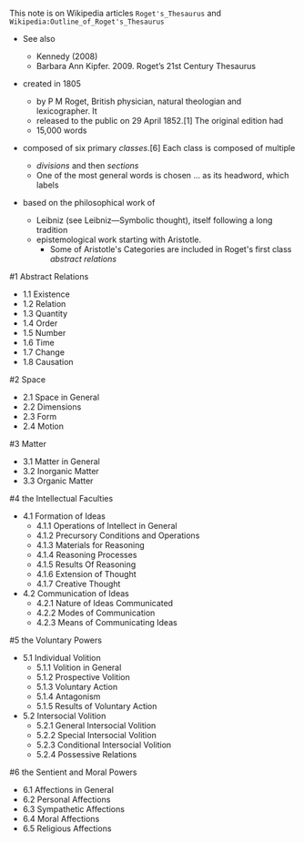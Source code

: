 This note is on Wikipedia articles 
  `Roget's_Thesaurus` and `Wikipedia:Outline_of_Roget's_Thesaurus`

* See also
  * Kennedy (2008)
  * Barbara Ann Kipfer. 2009. Roget’s 21st Century Thesaurus

* created in 1805 
  * by P M Roget, British physician, natural theologian and lexicographer. It
  * released to the public on 29 April 1852.[1] The original edition had
  * 15,000 words
* composed of six primary _classes_.[6] Each class is composed of multiple 
  * _divisions_ and then _sections_
  * One of the most general words is chosen ... as its headword, which labels
* based on the philosophical work of 
  * Leibniz (see Leibniz—Symbolic thought), itself following a long tradition
  * epistemological work starting with Aristotle. 
    * Some of Aristotle's Categories are included in Roget's first class
      _abstract relations_

#1 Abstract Relations

* 1.1 Existence
* 1.2 Relation
* 1.3 Quantity
* 1.4 Order
* 1.5 Number
* 1.6 Time
* 1.7 Change
* 1.8 Causation

#2 Space

* 2.1 Space in General
* 2.2 Dimensions
* 2.3 Form
* 2.4 Motion

#3 Matter

* 3.1 Matter in General
* 3.2 Inorganic Matter
* 3.3 Organic Matter

#4 the Intellectual Faculties

* 4.1 Formation of Ideas
	* 4.1.1 Operations of Intellect in General
	* 4.1.2 Precursory Conditions and Operations
	* 4.1.3 Materials for Reasoning
	* 4.1.4 Reasoning Processes
	* 4.1.5 Results Of Reasoning
	* 4.1.6 Extension of Thought
	* 4.1.7 Creative Thought
* 4.2 Communication of Ideas
	* 4.2.1 Nature of Ideas Communicated
	* 4.2.2 Modes of Communication
	* 4.2.3 Means of Communicating Ideas

#5 the Voluntary Powers

* 5.1 Individual Volition
	* 5.1.1 Volition in General
	* 5.1.2 Prospective Volition
	* 5.1.3 Voluntary Action
	* 5.1.4 Antagonism
	* 5.1.5 Results of Voluntary Action
* 5.2 Intersocial Volition
	* 5.2.1 General Intersocial Volition
	* 5.2.2 Special Intersocial Volition
	* 5.2.3 Conditional Intersocial Volition
	* 5.2.4 Possessive Relations

#6 the Sentient and Moral Powers

* 6.1 Affections in General
* 6.2 Personal Affections
* 6.3 Sympathetic Affections
* 6.4 Moral Affections
* 6.5 Religious Affections 
